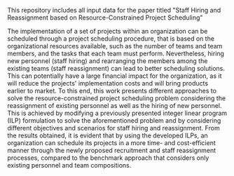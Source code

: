 This repository includes all input data for the paper titled "Staff Hiring and Reassignment based on Resource-Constrained Project Scheduling"

The implementation of a set of projects within an organization can be scheduled through a project scheduling procedure, that is based on the organizational resources available, such as the number of teams and team members, and the tasks that each team must perform. Nevertheless, hiring new personnel (staff hiring) and rearranging the members among the existing teams (staff reassignment) can lead to better scheduling solutions. This can potentially have a large financial impact for the organization, as it will reduce the projects' implementation costs and will bring products earlier to market. To this end, this work presents different approaches to solve the resource-constrained project scheduling problem considering the reassignment of existing personnel as well as the hiring of new personnel. This is achieved by modifying a previously presented integer linear program (ILP) formulation to solve the aforementioned problem and by considering different objectives and scenarios for staff hiring and reassignment. From the results obtained, it is evident that by using the developed ILPs, an organization can schedule its projects in a more time- and cost-efficient manner through the newly proposed recruitment and staff reassignment processes, compared to the benchmark approach that considers only existing personnel and team compositions.
